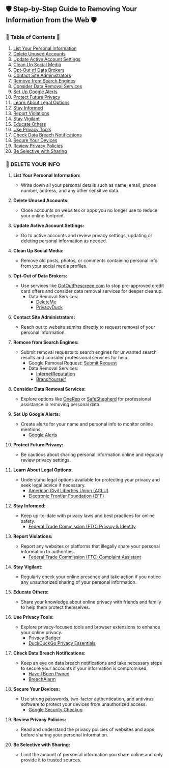 
## 🛡️ Step-by-Step Guide to Removing Your Information from the Web 🛡️

### 📑 Table of Contents 📑

1. [List Your Personal Information](#1-list-your-personal-information)
2. [Delete Unused Accounts](#2-delete-unused-accounts)
3. [Update Active Account Settings](#3-update-active-account-settings)
4. [Clean Up Social Media](#4-clean-up-social-media)
5. [Opt-Out of Data Brokers](#5-opt-out-of-data-brokers)
6. [Contact Site Administrators](#6-contact-site-administrators)
7. [Remove from Search Engines](#7-remove-from-search-engines)
8. [Consider Data Removal Services](#8-consider-data-removal-services)
9. [Set Up Google Alerts](#9-set-up-google-alerts)
10. [Protect Future Privacy](#10-protect-future-privacy)
11. [Learn About Legal Options](#11-learn-about-legal-options)
12. [Stay Informed](#12-stay-informed)
13. [Report Violations](#13-report-violations)
14. [Stay Vigilant](#14-stay-vigilant)
15. [Educate Others](#15-educate-others)
16. [Use Privacy Tools](#16-use-privacy-tools)
17. [Check Data Breach Notifications](#17-check-data-breach-notifications)
18. [Secure Your Devices](#18-secure-your-devices)
19. [Review Privacy Policies](#19-review-privacy-policies)
20. [Be Selective with Sharing](#20-be-selective-with-sharing)


### 👻 **DELETE YOUR INFO** 

1. **List Your Personal Information:**
   - Write down all your personal details such as name, email, phone number, address, and any other sensitive data.

2. **Delete Unused Accounts:**
   - Close accounts on websites or apps you no longer use to reduce your online footprint.

3. **Update Active Account Settings:**
   - Go to active accounts and review privacy settings, updating or deleting personal information as needed.

4. **Clean Up Social Media:**
   - Remove old posts, photos, or comments containing personal info from your social media profiles.

5. **Opt-Out of Data Brokers:**
   - Use services like [OptOutPrescreen.com](https://www.optoutprescreen.com/) to stop pre-approved credit card offers and consider data removal services for deeper cleanup.
     - Data Removal Services:
       - [DeleteMe](https://joindeleteme.com/)
       - [PrivacyDuck](https://privacyduck.com/)

6. **Contact Site Administrators:**
   - Reach out to website admins directly to request removal of your personal information.

7. **Remove from Search Engines:**
   - Submit removal requests to search engines for unwanted search results and consider professional services for help.
     - Google Removal Request: [Submit Request](https://support.google.com/websearch/troubleshooter/3111061)
     - Data Removal Services:
       - [InternetReputation](https://www.internetreputation.com/)
       - [BrandYourself](https://brandyourself.com/)

8. **Consider Data Removal Services:**
   - Explore options like [OneRep](https://onerep.com/) or [SafeShepherd](https://www.safeshepherd.com/) for professional assistance in removing personal data.

9. **Set Up Google Alerts:**
   - Create alerts for your name and personal info to monitor online mentions.
     - [Google Alerts](https://www.google.com/alerts)

10. **Protect Future Privacy:**
    - Be cautious about sharing personal information online and regularly review privacy settings.

11. **Learn About Legal Options:**
    - Understand legal options available for protecting your privacy and seek legal advice if necessary.
      - [American Civil Liberties Union (ACLU)](https://www.aclu.org/know-your-rights/privacy/)
      - [Electronic Frontier Foundation (EFF)](https://www.eff.org/issues/privacy)

12. **Stay Informed:**
    - Keep up-to-date with privacy laws and best practices for online safety.
      - [Federal Trade Commission (FTC) Privacy & Identity](https://www.consumer.ftc.gov/features/feature-0014-identity-theft)

13. **Report Violations:**
    - Report any websites or platforms that illegally share your personal information to authorities.
      - [Federal Trade Commission (FTC) Complaint Assistant](https://www.ftccomplaintassistant.gov/)

14. **Stay Vigilant:**
    - Regularly check your online presence and take action if you notice any unauthorized sharing of your personal information.

15. **Educate Others:**
    - Share your knowledge about online privacy with friends and family to help them protect themselves.

16. **Use Privacy Tools:**
    - Explore privacy-focused tools and browser extensions to enhance your online privacy.
      - [Privacy Badger](https://privacybadger.org/)
      - [DuckDuckGo Privacy Essentials](https://duckduckgo.com/app)

17. **Check Data Breach Notifications:**
    - Keep an eye on data breach notifications and take necessary steps to secure your accounts if your information is compromised.
      - [Have I Been Pwned](https://haveibeenpwned.com/)
      - [BreachAlarm](https://breachalarm.com/)

18. **Secure Your Devices:**
    - Use strong passwords, two-factor authentication, and antivirus software to protect your devices from unauthorized access.
      - [Google Security Checkup](https://myaccount.google.com/security-checkup)

19. **Review Privacy Policies:**
    - Read and understand the privacy policies of websites and apps before sharing your personal information.

20. **Be Selective with Sharing:**
    - Limit the amount of person`al information you share online and only provide it to trusted sources.
